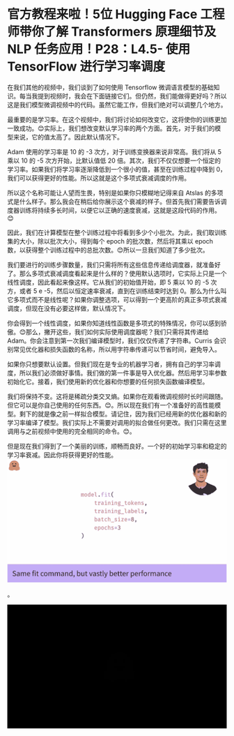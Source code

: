 # 官方教程来啦！5位 Hugging Face 工程师带你了解 Transformers 原理细节及 NLP 任务应用！P28：L4.5- 使用 TensorFlow 进行学习率调度 

在我们其他的视频中，我们谈到了如何使用 Tensorflow 微调语言模型的基础知识。每当我提到视频时，我会在下面链接它们。但仍然，我们能做得更好吗？所以这是我们模型微调视频中的代码。虽然它能工作，但我们绝对可以调整几个地方。

最重要的是学习率。在这个视频中，我们将讨论如何改变它，这将使你的训练更加一致成功。😊实际上，我们想改变默认学习率的两个方面。首先，对于我们的模型来说，它的值太高了。因此默认情况下。

Adam 使用的学习率是 10 的 -3 次方，对于训练变换器来说非常高。我们将从 5 乘以 10 的 -5 次方开始，比默认值低 20 倍。其次，我们不仅仅想要一个恒定的学习率。如果我们将学习率逐渐降低到一个很小的值，甚至在训练过程中降到 0，我们可以获得更好的性能。所以这就是这个多项式衰减调度的作用。

所以这个名称可能让人望而生畏，特别是如果你只模糊地记得来自 Atslas 的多项式是什么样子。那么我会在稍后给你展示这个衰减的样子。但首先我们需要告诉调度器训练将持续多长时间，以便它以正确的速度衰减，这就是这段代码的作用。😊

因此，我们在计算模型在整个训练过程中将看到多少个小批次。为此，我们取训练集的大小，除以批次大小，得到每个 epoch 的批次数，然后将其乘以 epoch 数，以获得整个训练过程中的总批次数。😊所以一旦我们知道了多少批次。

我们要进行的训练步骤数量，我们只需将所有这些信息传递给调度器，就准备好了。那么多项式衰减调度看起来是什么样的？使用默认选项时，它实际上只是一个线性调度，因此看起来像这样。它从我们的初始值开始，即 5 乘以 10 的 -5 次方，或者 5 e -5，然后以恒定速率衰减，直到在训练结束时达到 0。那么为什么叫它多项式而不是线性呢？如果你调整选项，可以得到一个更高阶的真正多项式衰减调度，但现在没有必要这样做，默认情况下。

你会得到一个线性调度，如果你知道线性函数是多项式的特殊情况，你可以感到骄傲。😊那么，撇开这些，我们如何实际使用调度器呢？我们只需将其传递给 Adam。你会注意到第一次我们编译模型时，我们仅仅传递了字符串。Curris 会识别常见优化器和损失函数的名称，所以用字符串传递可以节省时间，避免导入。

如果你只想要默认设置。但我们现在是专业的机器学习者，拥有自己的学习率调度，所以我们必须做好事情。我们做的第一件事是导入优化器。然后用学习率参数初始化它。接着，我们使用新的优化器和你想要的任何损失函数编译模型。

我们将保持不变。这将是稀疏分类交叉熵。如果你在观看微调视频时长时间跟随。但它可以是你自己使用的任何东西。😊。所以现在我们有一个准备好的高性能模型。剩下的就是像之前一样拟合模型。请记住，因为我们已经用新的优化器和新的学习率编译了模型。我们实际上不需要对调用的拟合做任何更改。我们只需在这里调用与之前视频中使用的完全相同的命令。😊。

但是现在我们得到了一个美丽的训练，顺畅而良好。一个好的初始学习率和稳定的学习率衰减。因此你将获得更好的性能。![](img/23f9dd7967986f28f1dcc38c80344a1b_1.png)

。

![](img/23f9dd7967986f28f1dcc38c80344a1b_3.png)
